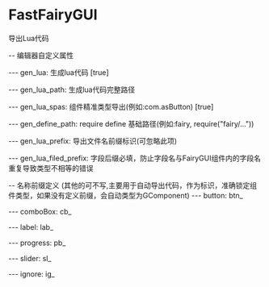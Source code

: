 # FastFairyGUI

导出Lua代码

-- 编辑器自定义属性

--- gen_lua: 生成lua代码 [true]

--- gen_lua_path: 生成lua代码完整路径

--- gen_lua_spas: 组件精准类型导出(例如:com.asButton) [true]

--- gen_define_path: require define 基础路径(例如:fairy, require("fairy/..."))

--- gen_lua_prefix: 导出文件名前缀标识(可忽略此项)

--- gen_lua_filed_prefix: 字段后缀必填，防止字段名与FairyGUI组件内的字段名重复导致类型不相等的错误

-- 名称前缀定义 (其他的可不写,主要用于自动导出代码，作为标识，准确锁定组件类型，如果没有定义前缀，会自动类型为GComponent)
--- button: btn_

--- comboBox: cb_

--- label: lab_

--- progress: pb_

--- slider: sl_

--- ignore: ig_
